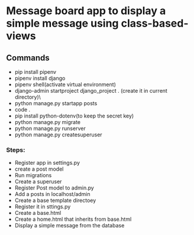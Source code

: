 # Message board app to display a simple message using class-based-views
## Commands
- pip install pipenv
- pipenv install django
- pipenv shell(activate virtual environment)
- django-admin startproject django_project . (create it in current directory)\\
- python manage.py startapp posts
- code .
- pip install python-dotenv(to keep the secret key)
- python manage.py migrate
- python manage.py runserver
- python manage.py createsuperuser

### Steps:
- Register app in settings.py
- create a post model
- Run migrations
- Create a superuser
- Register Post model to admin.py
- Add a posts in localhost/admin
- Create a base template directoey
- Register it in sttings.py
- Create a base.html 
- Create a home.html that inherits from base.html
- Display a simple message from the database